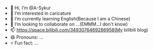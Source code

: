 - 👋 Hi, I’m @A-Sykur
- 👀 I’m interested in caricature
- 🌱 I’m currently learning English(Because I am a Chinese)
- 💞️ I’m looking to collaborate on ...(EMMM…I don't know)
- 📫 https://space.bilibili.com/3493076469286958(My bilibili blog)
- 😄 Pronouns: ...
- ⚡ Fun fact: ...

<!---
A-Sykur/A-Sykur is a ✨ special ✨ repository because its `README.md` (this file) appears on your GitHub profile.
You can click the Preview link to take a look at your changes.
--->
